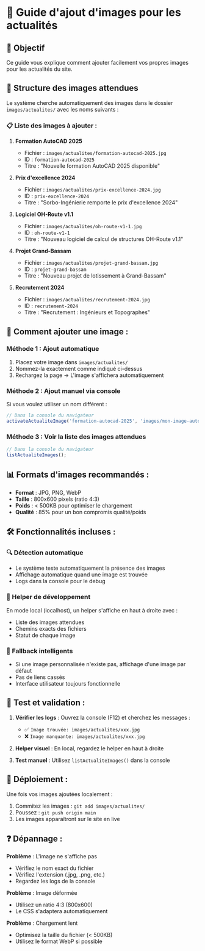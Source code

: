 # 📸 Guide d'ajout d'images pour les actualités

## 🎯 Objectif
Ce guide vous explique comment ajouter facilement vos propres images pour les actualités du site.

## 📁 Structure des images attendues

Le système cherche automatiquement des images dans le dossier `images/actualites/` avec les noms suivants :

### 📋 Liste des images à ajouter :

1. **Formation AutoCAD 2025**
   - Fichier : `images/actualites/formation-autocad-2025.jpg`
   - ID : `formation-autocad-2025`
   - Titre : "Nouvelle formation AutoCAD 2025 disponible"

2. **Prix d'excellence 2024**
   - Fichier : `images/actualites/prix-excellence-2024.jpg`
   - ID : `prix-excellence-2024`
   - Titre : "Sorbo-Ingénierie remporte le prix d'excellence 2024"

3. **Logiciel OH-Route v1.1**
   - Fichier : `images/actualites/oh-route-v1-1.jpg`
   - ID : `oh-route-v1-1`
   - Titre : "Nouveau logiciel de calcul de structures OH-Route v1.1"

4. **Projet Grand-Bassam**
   - Fichier : `images/actualites/projet-grand-bassam.jpg`
   - ID : `projet-grand-bassam`
   - Titre : "Nouveau projet de lotissement à Grand-Bassam"

5. **Recrutement 2024**
   - Fichier : `images/actualites/recrutement-2024.jpg`
   - ID : `recrutement-2024`
   - Titre : "Recrutement : Ingénieurs et Topographes"

## 🔧 Comment ajouter une image :

### Méthode 1 : Ajout automatique
1. Placez votre image dans `images/actualites/`
2. Nommez-la exactement comme indiqué ci-dessus
3. Rechargez la page → L'image s'affichera automatiquement

### Méthode 2 : Ajout manuel via console
Si vous voulez utiliser un nom différent :
```javascript
// Dans la console du navigateur
activateActualiteImage('formation-autocad-2025', 'images/mon-image-autocad.jpg');
```

### Méthode 3 : Voir la liste des images attendues
```javascript
// Dans la console du navigateur
listActualiteImages();
```

## 📊 Formats d'images recommandés :
- **Format** : JPG, PNG, WebP
- **Taille** : 800x600 pixels (ratio 4:3)
- **Poids** : < 500KB pour optimiser le chargement
- **Qualité** : 85% pour un bon compromis qualité/poids

## 🛠️ Fonctionnalités incluses :

### 🔍 Détection automatique
- Le système teste automatiquement la présence des images
- Affichage automatique quand une image est trouvée
- Logs dans la console pour le debug

### 📱 Helper de développement
En mode local (localhost), un helper s'affiche en haut à droite avec :
- Liste des images attendues
- Chemins exacts des fichiers
- Statut de chaque image

### 🔄 Fallback intelligents
- Si une image personnalisée n'existe pas, affichage d'une image par défaut
- Pas de liens cassés
- Interface utilisateur toujours fonctionnelle

## 🧪 Test et validation :

1. **Vérifier les logs** : Ouvrez la console (F12) et cherchez les messages :
   - ✅ `Image trouvée: images/actualites/xxx.jpg`
   - ❌ `Image manquante: images/actualites/xxx.jpg`

2. **Helper visuel** : En local, regardez le helper en haut à droite

3. **Test manuel** : Utilisez `listActualiteImages()` dans la console

## 🚀 Déploiement :

Une fois vos images ajoutées localement :
1. Commitez les images : `git add images/actualites/`
2. Poussez : `git push origin main`
3. Les images apparaîtront sur le site en live

## ❓ Dépannage :

**Problème** : L'image ne s'affiche pas
- Vérifiez le nom exact du fichier
- Vérifiez l'extension (.jpg, .png, etc.)
- Regardez les logs de la console

**Problème** : Image déformée
- Utilisez un ratio 4:3 (800x600)
- Le CSS s'adaptera automatiquement

**Problème** : Chargement lent
- Optimisez la taille du fichier (< 500KB)
- Utilisez le format WebP si possible
